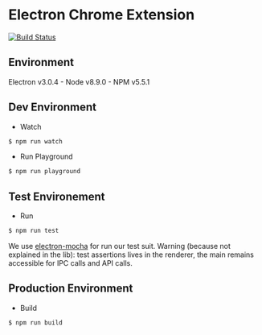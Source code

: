 # Electron Chrome Extension

[![Build Status](https://travis-ci.com/getstation/electron-chrome-extension.svg?token=NLebjoCo6B1MogiwMcNq&branch=fix/explorations-for-revamp)](https://travis-ci.com/getstation/electron-chrome-extension)

## Environment
Electron v3.0.4 - Node v8.9.0 - NPM v5.5.1

## Dev Environment

- Watch
```sh
$ npm run watch
```

- Run Playground
```sh
$ npm run playground
```

## Test Environement

- Run
```sh
$ npm run test
```

We use [electron-mocha](https://github.com/jprichardson/electron-mocha) for run our test suit.
Warning (because not explained in the lib): test assertions lives in the renderer, 
the main remains accessible for IPC calls and API calls.

## Production Environment

- Build
```sh
$ npm run build
```
